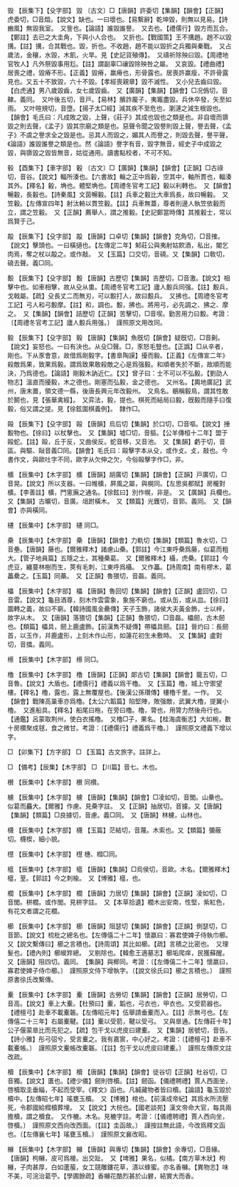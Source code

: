 <!-- { "loadSidebar": true } -->
毁	【辰集下】【殳字部】	毀	〔古文〕□【唐韻】許委切【集韻】【韻會】【正韻】虎委切，□音燬。【說文】缺也。一曰壞也。【易繫辭】乾坤毀，則無以見易。【詩豳風】無毀我室。　又訾也。【論語】誰毀誰譽。　又去也。【禮儒行】毀方而瓦合。【鄭註】去已之大圭角，下與小人合也。　又折也。【戰國策】王不搆趙。趙不以毀搆。【註】搆，合其戰也。毀，折也。不收趙，趙不能以毀折之兵獨與秦戰。　又占歲法，金穰，水毀，木飢，火旱。見【史記貨殖傳】。　又禱祈除殃曰毀。【周禮地官牧人】凡外祭毀事用尨。【註】謂副辜□禳毀除殃咎之屬。　又哀毀。【禮曲禮】居喪之禮，毀瘠不形。【正義】毀瘠，羸瘠也，形骨露也。居喪許羸瘦，不許骨露見也。又五十不致毀，六十不毀。【孝經喪親章】毀不滅性。　又小兒去齒曰毀。【白虎通】男八歲毀齒，女七歲毀齒。　又【廣韻】【集韻】【韻會】□况僞切，音齂。義同。　又叶後五切，音戸。【易林】臏詐龎子，夷竈盡毀。兵休卒發，矢至如雨。　又叶暄規切，音墮。【揚子太□經】減其疾不至危也，瀏漣之減生根毀也。　【韻會】毛氏曰：凡成敗之毀，上聲，《莊子》其成也毀也之類是也。非自壞而隳毀之則去聲，《孟子》毀其宗廟之類是也。惡聲令聞之毀譽則毀上聲，譽去聲，《孟子》不虞之譽求全之毀是也。忌其人而毀之，媚其人而譽之，則毀去聲，譽平聲，《論語》誰毀誰譽之類是也。然《論語》譽字有音，毀字無音，經史子中成毀之毀，與隳毀之毀皆無音，姑從通用。讀書點校者，不可不知。

毂	【酉集下】【車字部】	轂	〔古文〕□【廣韻】【集韻】【韻會】【正韻】□古祿切，音谷。【說文】輻所湊也。【六書故】輪之正中爲轂，空其中，軸所貫也，輻湊其外。【釋名】轂，埆也。體堅埆也。【周禮冬官考工記】轂以利轉也。　又【韻會】暢轂，長轂也。【詩秦風】文茵暢轂。【註】兵車之轂比大車爲長，故曰暢轂。　又笠轂。【左傳宣四年】射汰輈以貫笠轂。【註】兵車無蓋，尊者則邊人執笠依轂而立，謂之笠轂。　又【正韻】薦舉人，謂之推轂。【史記鄭當時傳】其推轂士，常以爲賢于己。

毃	【辰集下】【殳字部】	毃	【唐韻】口卓切【集韻】【韻會】克角切，□音搉。【說文】擊頭也。一曰橫擿也。【左傳定二年】邾莊公與夷射姑飮酒，私出，閽乞肉焉，奪之杖以毃之。或作敲。　又【玉篇】口交切，音磽。又【集韻】口敎切，磽去聲。義□同。

毄	【辰集下】【殳字部】	毄	【唐韻】古歷切【集韻】吉歷切，□音激。【說文】相擊中也。如車相擊，故从殳从軎。【周禮冬官考工記】廬人毄兵同强。【註】毄兵，戈戟屬。【疏】殳長丈二而無刃，可以毄打人，故曰毄兵。　又拂也。【周禮冬官考工記】弓人和弓毄摩。【註】和，調也。毄，拂也。將用弓，必先調之、拂之、摩之。　又【集韻】【韻會】詰歷切【正韻】苦擊切，□音喫。勤苦用力曰毄。考證：〔【周禮冬官考工記】廬人毄兵用强。〕　謹照原文用改同。 

毅	【辰集下】【殳字部】	毅	【唐韻】【集韻】魚旣切【韻會】疑旣切，□音劓。【說文】妄怒也。一曰有決也。从殳□聲。□，豕怒毛豎也。【正譌】□从辛者，剛也。下从豕會意，故借爲剛毅字。【書臯陶謨】擾而毅。【正義】《左傳宣二年》殺敵爲果，致果爲毅。謂爲致果敢殺敵之心是爲强毅。和順者失於不斷，故順而能決，乃爲德也。【論語】剛毅木訥近仁。【又】曾子曰：士不可以不弘毅。【劉劭人物志】溫直而擾毅，木之德也。剛塞而弘毅，金之德也。　又州名。【輿地廣記】武州，唐末置，領文德一縣，後唐長興元年改毅州。　又鳥名。鶡稱毅鳥，謂其性敢於鬭也，見【張華禽經】。　又弈法，毅，提也。棋死而結局曰毅，旣毅而隨手曰復毅，俗又謂之提。見【徐鉉圍棋義例】。　隸作□。

毆	【辰集下】【殳字部】	毆	【唐韻】烏后切【集韻】於口切，□音嘔。【說文】捶毄物也。【徐曰】以杖擊也。　又【集韻】墟□切，音摳。【公羊傳桓十二年】盟于毆蛇。【註】毆，丘于反，又曲侯反。蛇音移，又音池。　又【集韻】虧于切，音區。與驅、敺音義□同。【韻會】毛氏曰：毆擊字本从殳，或作攴。攴，敲也。今書作文，與歐吐字不同，歐字从欠伸之欠，今俗毆擊字作□，非。

櫎	【辰集中】【木字部】	櫎	【唐韻】胡廣切【集韻】【韻會】【正韻】戸廣切，□音晃。【說文】所以支器。一曰帷櫎，屛風之屬，與榥同。【左思吳都賦】房櫳對櫎。【李善註】櫎，門窻廡之通名。【徐鉉曰】別作幌，非是。　又【廣韻】兵欄也。　又【集韻】古曠切，音廣。俎跗橫木。　又【類篇】光鑊切，音郭。義同。　又【韻會】亦與橫同。

櫏	【辰集中】【木字部】	櫏	同□。

櫐	【辰集中】【木字部】	櫐	【唐韻】【韻會】力軌切【集韻】【類篇】魯水切，□音壘。【唐韻】藤也。【爾雅釋木】諸慮山櫐。【郭註】今江東呼櫐爲藤，似葛而粗大。【管子地員篇】五隱之土，其種櫐葛。　又【爾雅釋木】欇，虎櫐。【郭註】今虎豆，纏蔓林樹而生，莢有毛刺，江東呼爲欇。　又作藟。【詩周南】南有樛木，葛藟纍之。【玉篇】同蘽。　又【正韻】魯猥切，音磊。義同。

櫑	【辰集中】【木字部】	櫑	【唐韻】魯回切【集韻】【韻會】【正韻】盧回切，□音雷。【說文】龜目酒尊，刻木作雲雷象，象施不窮也。或从缶，或从皿。【徐曰】圜轉之義，故曰不窮。【韓詩國風金罍傳】天子玉飾，諸侯大夫黃金飾，士以梓，故字从木。　又【唐韻】落猥切【集韻】【正韻】魯猥切，□音磊。櫑劒，古木劒也。【類篇】櫑具，劒上鹿盧飾。【前漢雋不疑傳】帶櫑具劒。【註】晉灼曰：長劒首，以玉作，幷鹿盧形，上刻木作山形，如蓮花初生未敷時。　又【集韻】盧對切，音擂。義同。

櫒	【辰集中】【木字部】	櫒	同□。

櫓	【辰集中】【木字部】	櫓	【唐韻】【正韻】郞古切【集韻】【韻會】籠五切，□音魯。【說文】大盾也。【禮儒行】禮義以爲干櫓。　又【玉篇】櫓，城上守禦望樓。【釋名】櫓，露也，露上無覆屋也。【後漢公孫瓚傳】樓櫓千里。一作。　又【韻會】戰陳高巢車亦爲櫓。【太公六韜篇】陷堅陣，敗强敵，武翼大櫓，提翼小櫓。　又進船具。【釋名】船尾曰柂，在旁曰櫓。櫓，膂也，用膂力然後舟行也。【通鑑】呂蒙取荆州，使白衣搖櫓。　又櫓□子，果名。【桂海虞衡志】大如椀，數十房欑聚成毬，食之微甘。考證：〔【禮儒行】禮義爲干櫓。〕　謹照原文禮義下增以字。 

□	【卯集下】【方字部】	□	【玉篇】古文旅字。註詳上。

□	【備考】【辰集】【木字部】	□	【川篇】音七。木也。

櫕	【辰集中】【木字部】	櫕	同欑。

櫖	【辰集中】【木字部】	櫖	【唐韻】【集韻】【韻會】□凌如切，音閭。山櫐也。似葛而麤大。【爾雅】作慮。見櫐字註。　又【正韻】抽居切，音攄。又【唐韻】【集韻】【類篇】□良據切，音慮。義□同。　又【唐韻】林櫖，山林也。

櫗	【辰集中】【木字部】	櫗	【玉篇】茫結切，音蔑。木索也。又【類篇】彌蔽切。櫗楔，細小貌。

櫘	【辰集中】【木字部】	櫘	橞、槥□同。

櫙	【辰集中】【木字部】	櫙	【唐韻】【集韻】□烏侯切，音歐。木名。【爾雅釋木】櫙，荎。【郭註】今之刺楡。　又【博雅】櫙，也。

櫚	【辰集中】【木字部】	櫚	【唐韻】力居切【集韻】【韻會】【正韻】凌如切，□音閭。栟櫚。或作閭。見栟字註。　又【本草拾遺】櫚木出安南，性堅，紫紅色，有花文者謂之花櫚。

櫛	【辰集中】【木字部】	櫛	【唐韻】阻瑟切【集韻】【韻會】【正韻】側瑟切，□音節。【說文】梳枇之總名也。【左傳僖二十二年】懷嬴曰：寡君使婢子侍執巾櫛。　又【說文繫傳曰】櫛之言積也。【詩周頌】其比如櫛。【疏】言積之比密也。　又理髮也。【禮內則】櫛縰筓總。　又剔除也。【韓愈王適墓志】櫛垢爬痒，民獲蘇醒。　又【唐韻】阻四切。義同。　【集韻】與楖同。考證：〔【左傳僖二十二年】懷嬴曰，寡君使婢子侍巾櫛。〕　謹照原文侍下增執字。〔【說文徐氏曰】櫛之言積也。〕　謹照原書徐氏改繫傳。 

櫜	【辰集中】【木字部】	櫜	【唐韻】古勞切【集韻】【韻會】【正韻】居勞切，□音高。【說文】車上大櫜。【杜預曰】櫜，韜也，弓衣也，甲衣也。又受箭器也。【禮檀弓】赴車不載櫜韔。【左傳昭元年】伍舉請垂櫜而入。【註】示無弓也。【左傳僖二十三年】右屬櫜鞬。【註】櫜以受箭，鞬以受弓。　又與臯通。【左傳莊十年】公子偃蒙臯比而先犯之。【疏】包干戈以虎皮曰建櫜。　又【集韻】居號切，音告。【詩小雅】彤弓弨兮，受言櫜之。我有嘉賔，中心好之。考證：〔【禮檀弓】赴車不載櫜帳。〕　謹照原文櫜帳改櫜韔。〔【註】包干戈以虎皮曰建櫜。〕　謹照左傳原文註改疏。 

櫝	【辰集中】【木字部】	櫝	【唐韻】【集韻】【韻會】徒谷切【正韻】杜谷切，□音獨。【說文】匱也。【禮少儀】劒則啓櫝。【註】劒函。【儀禮聘禮】賈人西面坐，啓櫝取圭垂緇，不起而受宰。《釋文》函也。凡緘藏物者皆曰櫝。【論語】龜玉毀於櫝中。【左傳昭七年】瑤甕玉櫝。　又【博雅】棺也。【前漢成帝紀】其爲水所流壓死，令郡國給槥櫝葬埋。　又【說文】大梡也。【國老談苑】漢文帝命大官，每具兩擔櫝，謂之櫝食。　又作樚。木名。見樚字註。考證：〔【儀禮聘禮】賈人西向坐，啓櫝。〕　謹照原文西向改西面。〔【註】圭函故。〕　謹按註無此語，今改爲釋文函也。〔【左傳襄七年】瑤甕玉櫝。〕　謹照原文襄改昭。 

櫞	【辰集中】【木字部】	櫞	【唐韻】與專切【集韻】【韻會】余專切，□音緣。【唐韻】枸櫞，皮可爲椶。出交趾。　又【埤雅】果名，似橘。【南方草木狀】枸櫞，子肉甚厚，白如蘆菔，女工競雕鏤花草，漬以蜂蜜。亦名香櫞。【異物志】味不美，可浣治葛苧。【學圃餘疏】香櫞花酷烈甚於山礬，結實大而香。

